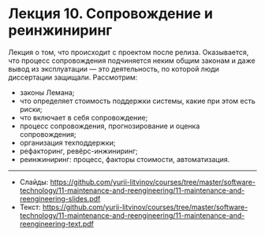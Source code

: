 # Лекция 10. Сопровождение и реинжиниринг

Лекция о том, что происходит с проектом после релиза. Оказывается, что процесс сопровождения подчиняется неким общим законам и даже вывод из эксплуатации — это деятельность, по которой люди диссертации защищали. Рассмотрим:
- законы Лемана;
- что определяет стоимость поддержки системы, какие при этом есть риски;
- что включает в себя сопровождение;
- процесс сопровождения, прогнозирование и оценка сопровождения;
- организация техподдержки;
- рефакторинг, ревёрс-инжиниринг;
- реинжиниринг: процесс, факторы стоимости, автоматизация.

---

- Слайды: https://github.com/yurii-litvinov/courses/tree/master/software-technology/11-maintenance-and-reengineering/11-maintenance-and-reengineering-slides.pdf
- Текст: https://github.com/yurii-litvinov/courses/tree/master/software-technology/11-maintenance-and-reengineering/11-maintenance-and-reengineering-text.pdf